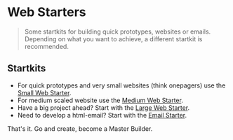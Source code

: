 # Web Starters

> Some startkits for building quick prototypes, websites or emails. Depending on what you want to achieve, a different startkit is recommended.


## Startkits
- For quick prototypes and very small websites (think onepagers) use the [Small Web Starter](small-web-starter/).
- For medium scaled website use the [Medium Web Starter](medium-web-starter/).
- Have a big project ahead? Start with the [Large Web Starter](large-web-starter/).
- Need to develop a html-email? Start with the [Email Starter](email-starter/).

That's it. Go and create, become a Master Builder.
